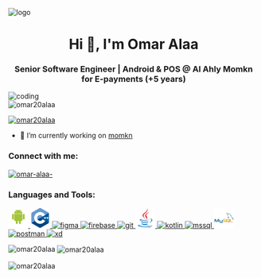 ![logo](https://user-images.githubusercontent.com/33086068/229080587-290bf938-a5c4-46a1-8cce-6ec840db2c65.jpg)

<h1 align="center">Hi 👋, I'm Omar Alaa</h1>

<h3 align="center">Senior Software Engineer | Android & POS @ Al Ahly Momkn for E-payments (+5 years)</h3>
<img align="right" alt="coding" width="1000" src="https://www.lambdatest.com/resources/images/news24.gif">

<p align="left"> <img src="https://komarev.com/ghpvc/?username=omar20alaa&label=Profile%20views&color=0e75b6&style=flat" alt="omar20alaa" /> </p>

<p align="left"> <a href="https://github.com/ryo-ma/github-profile-trophy"><img src="https://github-profile-trophy.vercel.app/?username=omar20alaa" alt="omar20alaa" /></a> </p>

- 🔭 I’m currently working on [momkn](https://play.google.com/store/apps/details?id=com.momkn.newapp)

<h3 align="left">Connect with me:</h3>
<p align="left">
<a href="https://linkedin.com/in/omar-alaa-" target="blank"><img align="center" src="https://raw.githubusercontent.com/rahuldkjain/github-profile-readme-generator/master/src/images/icons/Social/linked-in-alt.svg" alt="omar-alaa-" height="30" width="40" /></a>
</p>

<h3 align="left">Languages and Tools:</h3>
<p align="left"> <a href="https://developer.android.com" target="_blank" rel="noreferrer"> <img src="https://raw.githubusercontent.com/devicons/devicon/master/icons/android/android-original-wordmark.svg" alt="android" width="40" height="40"/> </a> <a href="https://www.w3schools.com/cpp/" target="_blank" rel="noreferrer"> <img src="https://raw.githubusercontent.com/devicons/devicon/master/icons/cplusplus/cplusplus-original.svg" alt="cplusplus" width="40" height="40"/> </a> <a href="https://www.figma.com/" target="_blank" rel="noreferrer"> <img src="https://www.vectorlogo.zone/logos/figma/figma-icon.svg" alt="figma" width="40" height="40"/> </a> <a href="https://firebase.google.com/" target="_blank" rel="noreferrer"> <img src="https://www.vectorlogo.zone/logos/firebase/firebase-icon.svg" alt="firebase" width="40" height="40"/> </a> <a href="https://git-scm.com/" target="_blank" rel="noreferrer"> <img src="https://www.vectorlogo.zone/logos/git-scm/git-scm-icon.svg" alt="git" width="40" height="40"/> </a> <a href="https://www.java.com" target="_blank" rel="noreferrer"> <img src="https://raw.githubusercontent.com/devicons/devicon/master/icons/java/java-original.svg" alt="java" width="40" height="40"/> </a> <a href="https://kotlinlang.org" target="_blank" rel="noreferrer"> <img src="https://www.vectorlogo.zone/logos/kotlinlang/kotlinlang-icon.svg" alt="kotlin" width="40" height="40"/> </a> <a href="https://www.microsoft.com/en-us/sql-server" target="_blank" rel="noreferrer"> <img src="https://www.svgrepo.com/show/303229/microsoft-sql-server-logo.svg" alt="mssql" width="40" height="40"/> </a> <a href="https://www.mysql.com/" target="_blank" rel="noreferrer"> <img src="https://raw.githubusercontent.com/devicons/devicon/master/icons/mysql/mysql-original-wordmark.svg" alt="mysql" width="40" height="40"/> </a> <a href="https://postman.com" target="_blank" rel="noreferrer"> <img src="https://www.vectorlogo.zone/logos/getpostman/getpostman-icon.svg" alt="postman" width="40" height="40"/> </a> <a href="https://www.adobe.com/products/xd.html" target="_blank" rel="noreferrer"> <img src="https://cdn.worldvectorlogo.com/logos/adobe-xd.svg" alt="xd" width="40" height="40"/> </a> </p>

<p><img align="left" src="https://github-readme-stats.vercel.app/api/top-langs?username=omar20alaa&show_icons=true&locale=en&layout=compact" alt="omar20alaa" /></p>

<p>&nbsp;<img align="center" src="https://github-readme-stats.vercel.app/api?username=omar20alaa&show_icons=true&locale=en" alt="omar20alaa" /></p>

<p><img align="center" src="https://github-readme-streak-stats.herokuapp.com/?user=omar20alaa&" alt="omar20alaa" /></p>
